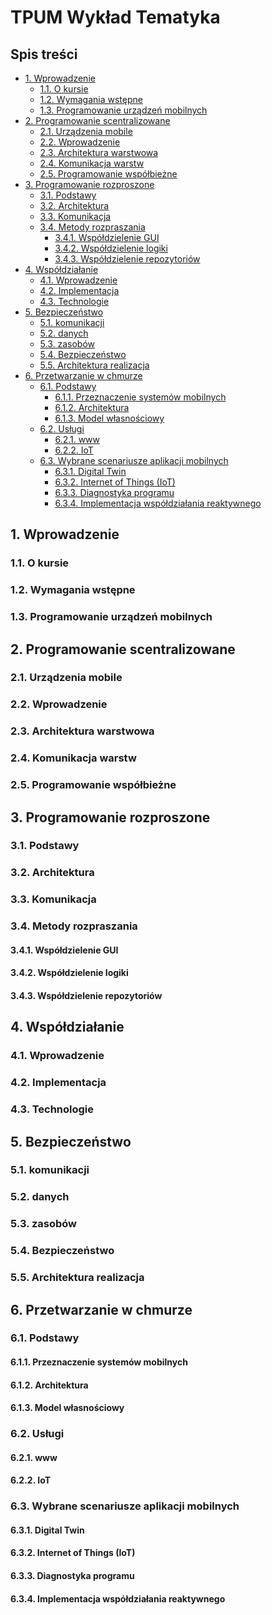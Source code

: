 # TPUM Wykład Tematyka  <!-- omit in toc -->

## Spis treści <!-- omit in toc -->

- [1. Wprowadzenie](#1-wprowadzenie)
  - [1.1. O kursie](#11-o-kursie)
  - [1.2. Wymagania wstępne](#12-wymagania-wstępne)
  - [1.3. Programowanie urządzeń mobilnych](#13-programowanieurządzeńmobilnych)
- [2. Programowanie scentralizowane](#2-programowanie-scentralizowane)
  - [2.1. Urządzenia mobile](#21-urządzeniamobile)
  - [2.2. Wprowadzenie](#22-wprowadzenie)
  - [2.3. Architektura warstwowa](#23-architektura-warstwowa)
  - [2.4. Komunikacja warstw](#24-komunikacja-warstw)
  - [2.5. Programowanie współbieżne](#25-programowanie-współbieżne)
- [3. Programowanie rozproszone](#3-programowanie-rozproszone)
  - [3.1. Podstawy](#31-podstawy)
  - [3.2. Architektura](#32-architektura)
  - [3.3. Komunikacja](#33-komunikacja)
  - [3.4. Metody rozpraszania](#34-metody-rozpraszania)
    - [3.4.1. Współdzielenie GUI](#341-współdzielenie-gui)
    - [3.4.2. Współdzielenie logiki](#342-współdzielenie-logiki)
    - [3.4.3. Współdzielenie repozytoriów](#343-współdzielenie-repozytoriów)
- [4. Współdziałanie](#4-współdziałanie)
  - [4.1. Wprowadzenie](#41-wprowadzenie)
  - [4.2. Implementacja](#42-implementacja)
  - [4.3. Technologie](#43-technologie)
- [5. Bezpieczeństwo](#5-bezpieczeństwo)
  - [5.1. komunikacji](#51-komunikacji)
  - [5.2. danych](#52-danych)
  - [5.3. zasobów](#53-zasobów)
  - [5.4. Bezpieczeństwo](#54-bezpieczeństwo)
  - [5.5. Architektura realizacja](#55-architektura-realizacja)
- [6. Przetwarzanie w chmurze](#6-przetwarzanie-w-chmurze)
  - [6.1. Podstawy](#61-podstawy)
    - [6.1.1. Przeznaczenie systemów mobilnych](#611-przeznaczenie-systemów-mobilnych)
    - [6.1.2. Architektura](#612-architektura)
    - [6.1.3. Model własnościowy](#613-model-własnościowy)
  - [6.2. Usługi](#62-usługi)
    - [6.2.1. www](#621-www)
    - [6.2.2. IoT](#622-iot)
  - [6.3. Wybrane scenariusze aplikacji mobilnych](#63-wybrane-scenariusze-aplikacji-mobilnych)
    - [6.3.1. Digital Twin](#631-digital-twin)
    - [6.3.2. Internet of Things (IoT)](#632-internet-of-things-iot)
    - [6.3.3. Diagnostyka programu](#633-diagnostyka-programu)
    - [6.3.4. Implementacja współdziałania reaktywnego](#634-implementacja-współdziałania-reaktywnego)

## 1. Wprowadzenie

### 1.1. O kursie

### 1.2. Wymagania wstępne

<!--
- informacja a dane,
- algorytm a program,
- typ - co to znaczy
- programowanie obiektowe
- współużywalność danych
- oprogramowanie sekwencyjne, współbieżne, równoległe, rozproszone
- program warstwowy
- Użyteczne narzędzia: C#, Visual Studio, GitHub
-->

### 1.3. Programowanie urządzeń mobilnych

<!--
1. Wyjaśnienie tematu
1. Mobilne dane, urządzenia, aplikacje, systemy
1. IoT, M2M, Cyber Physical Systems, Industry 4.0
1. Programowanie
   - interaktywne
   - reaktywne
1. Komunikacja
   - Interaktywna - klient-serwer
   - Reaktywna Publisher-subscriber

- Nazwa przedmiotu - słowa kluczowe
- Urządzenia mobile
- Programowanie scentralizowane

- współdziałanie, programowanie i komunikacja
  - interaktywna
  - reaktywna
- współdziałanie - co to jest
- mobilne urządzenia
  - zmiana adresu
  - wyjście z zasięgu

### 1.4. Wprowadzenie Plan

1. O kursie
1. Wyjaśnienie tematu
   - Mobilne dane, urządzenia, aplikacje, systemy
   - \[Industrial\] Internet of Things (IoT), Machine to Machine communication (M2M), Cyber Physical Systems, Industry 4.0
1. Wymagania wstępne
   - informacja a dane,
   - algorytm a program,
   - typ - co to znaczy
   - programowanie obiektowe
   - współużywalność danych
   - oprogramowanie sekwencyjne, współbieżne, równoległe, rozproszone
   - program warstwowy
   - Użyteczne narzędzia: C#, Visual Studio, GitHub
1. Programowanie
   - interaktywne
   - reaktywne
1. Komunikacja
   - Interaktywna - klient-serwer
   - Reaktywna Publisher-subscriber

### 1.5. Wprowadzenie Realizacja

- co to jest informatyka
- co to jest dana vs informacja
- co to jest warstwa programu
- jak jest relacja z mvvm
- co to jest podwarstwa
- po co nam warstwy
- co to jest urządzenie mobilne
- co to jest aplikacja mobilna
- co to są dane mobilne
- jakie dziedziny inżynierii oprogramowani są wykorzystywane w programowaniu urządzeń mobilnych (programowanie równoległe, współbieżne, czasu rzeczywistego)
- czy odbiornik GPS służący do lokalizacji geograficznej jest urządzeniem mobilnym
- programowanie urządzeń mobilnych - zmiana położenia geograficznego
- realizacja algorytmu (wiedza, abstrakcja) a implementacja algorytmu
- urządzenie mobilne: zmiana adresu i dostępność infrastruktury
- ergonomia a programowanie
- co to są dane mobilne
- programowanie obiektowe - paradygmaty, stan obiektu, abstrakcja zdalne tworzenie obiektów,
- web service, SOA,
- współdziałanie urządzeń rozproszonych
- XML jest jeżykiem tekstowym, schema uszczegóławiania skłądni.
- WSDL do czego służy ?
- SOAP
- co to jest synchronizacja danych - powody
  - zastępowanie
- tranzakcie etapy
- M2M communication co to jest
  - brak interakcji człowieka
  - komunikacja maszyn
  - produkcja przez rożnych producentów

### 1.6. Architektura

- Aplikacja rozproszona - Model domenowy
- Cyber Physical Systems - Model domenowy
- Pozyskiwanie danych procesowych
  - Protokoły klasy field bus
  - Symulator
- Przetwarzanie danych procesowych
- Komunikacja in-band
- Data Transfer Object

#### 1.6.1. Protokoły plan

- Internet, HTTP, TCP, UDP, IP
- Web Services (WS*)
- Web-socket
- REST

#### 1.6.2. Protokoły Realizacja

- Przełączanie obwodów vs przełączanie pakietów
- warstwa programu jako zb ór typów
- mmvm i relacja w stosunku do Prezentacja logika i dane
- aplikacja webowa klient, przeglądarka, komunikacja,
- Podstawowe operacje na ekranie pisz, czytaj, wykonaj,
- aplikacja na żądanie - aplikacja mobilna wirtualny procesor język programowania
- HTTP jest bezpołączeniowy czy implementuje klient serwer
- czy mvvm to podwarstwy prezentacji
- różnica pomiędzy danymi a modelem w mvvm
- ograniczenia w komunikacji klient sewer
  - dynamiczny adres
  - asymetria ruchu sieciowego
  - interaktywność serwera
  - pulling - co to jest
- czy podział aplikacje na dwie czyści burzy koncepcje warstw
- standaryzacja
  - papierowa - organizacje
  - de facto - firmowa
  - de facto - open source
- Internet - co to jest
- REST - co to jest, czy to jest standard - czy jest
- WEBSOCKET podejście reaktywne, interaktywne, a asynchroniczne, sesja
- kiedy ciąg bitów jest tekstem
-->

## 2. Programowanie scentralizowane

### 2.1. Urządzenia mobile

### 2.2. Wprowadzenie

### 2.3. Architektura warstwowa

### 2.4. Komunikacja warstw

### 2.5. Programowanie współbieżne

<!--
### 2.1. Podstawy programowania

- informacja a dane
- dane
  - proste, złożone, strukturalne, obiektowe, graficzne, strumieniowe, bazy danych
- spójność danych

### 2.2. Architektura warstwowa

#### 2.2.1. Mapowanie odpowiedzialności

1. Prezentacja.View (używanie kontrolek)
   - wyświetlanie danych dla użytkownika końcowego
   - klawisze start, kup teraz, przygotuj ofertę, wypożycz
2. Prezentacja.ViewModel (maszyna stanu GUI)
   - mapowanie wymiarów stołu ekranowego i stołu wirtualnego (reaktywne)
   - obsługa wprowadzania początkowej ilości kul (konwersja, walidacja, obsługa błędów) (interaktywne)
   - obsługa klawisza start (interaktywna, zmiana stanu)
3. Prezentacja.Model
   - dane na potrzeby GUI
4. Logika biznesowa
   - Realizacja głównych wymagań związanych
5. Dane
   - Model obiektowy

### 2.3. Programowanie sekwencyjne - współbieżne

### 2.4. Programowanie synchroniczne - asynchroniczne

### 2.5. Programowanie interaktywne - reaktywne

- harmonizacja danych
- synchronizacja danych
- sekcja krytyczna
- transakcja
- buforowanie
- praca synchroniczna i asynchroniczna
- systemy dla użytkowania przez człowieka co to jest HMI

-->

## 3. Programowanie rozproszone

### 3.1. Podstawy

<!--
- Po co nam systemy rozproszone?
- Co to są systemy rozproszone?
-->

### 3.2. Architektura

### 3.3. Komunikacja

### 3.4. Metody rozpraszania

#### 3.4.1. Współdzielenie GUI

#### 3.4.2. Współdzielenie logiki

#### 3.4.3. Współdzielenie repozytoriów

<!--

- Wprowadzenie
- Internet
- Protokoły
  - Stos protokołów (ISO/TCP)
  - HTTP, TCP, UDP, IP
  - REST
  - WebSocket
- Współdzielenie GUI
- Współdzielenie repozytoriów
- Podział programu na niezależne procesy

Programowanie rozproszone

- Aplikacja rozproszona - Model domenowy
- Cyber Physical Systems - Model domenowy
- Pozyskiwanie danych procesowych
  - Protokoły klasy field bus
  - Symulator
- Przetwarzanie danych procesowych
- Komunikacja in-band
- Data Transfer Object
-->

## 4. Współdziałanie

### 4.1. Wprowadzenie

### 4.2. Implementacja

### 4.3. Technologie

<!--
### 4.1. `<semantyka danych - interoperacyjność>`

- Integracja komponentów różnych producentów
  - Roboty
  - Autonomiczne samochody

1. Type concept
1. Anonymous type
1. Partial types and methods
1. Generics
1. XML, JSON, YAML
   - [XML=>YAML](https://codebeautify.org/xml-to-yaml#)
   - [JSON => YAML,XML, CSV](https://jsonformatter.org/)  
1. OPC UA Information Model

### 4.2. Semantyka danych - interoperacyjność

Współdziałanie rozproszone
Integracja komponentów różnych producentów
Roboty
Autonomiczne samochody
Przykłady architektoniczne
Machine to Machine Communication (M2M)
IoT
Cyber Physical Systems

## 5. Normalizacja - standaryzacja

- Przykłady architektoniczne
  - Machine to Machine Communication (M2M)
  - IoT
  - Cyber Physical Systems

-->

## 5. Bezpieczeństwo

### 5.1. komunikacji

<!--
- end to end security
- application identity
- application instance identity
- data identity
- user identity
- non repudiation
-->

### 5.2. danych

### 5.3. zasobów

### 5.4. Bezpieczeństwo

<!--
- Data Transfer Object/Graph
  - kontekst semantyczny
  - kontekst bezpieczeństwa
  - wymagania projektowe
- Bezpieczeństwo komunikacji
  - wybrane protokoły
  - bezpieczeństwo punkt to punkt (p2p)
  - Bezpieczeństwo end to end (e2e)
  - end to end security
- Bezpieczeństwo danych
  - kryptografia symetryczna
  - kryptografia asymetryczna
    - tożsamość aplikacji
    - tożsamość instancji aplikacji
    - tożsamość użytkownika (nie wyrzekanie się ang. non repudiation)
  - bezpieczeństwo dokumentów
    - tożsamość danych

-->

### 5.5. Architektura realizacja

<!--
- machine centric communication
- konteksty semantyczny
  - składnia - poprawność strumieni bitów
  - semantyka przypisanie wiedzę - przypisywanie informacji
- kontekst bezpieczeństwa
- Cyber Physical System
- Data holder mobility
- komunikacja klient serwer, sesja, współdzielenie danych, przechowywanie stanu
  - sesja kontekst bezpieczeństwa, kontekst semantyczny
- aplikacja (komunikacja reaktywna) Publisher/ subscriber) brak klient serwer, distribution channel, broker - dodatkowa aplikacja,
- dwukierunkowość w komunikacji reaktywnej (publisher/subscriber)
- czy protokół bezpołączeniowy może służyć do utworzenia sesji.
- czy korzystając pubsub można utworzyć komunikację interaktywną.
- asymetryczna komunikacja na urządzeniach brzegowych
- przestrzeń adresowa
  - szukanie danych
  - metadane
  - model informacyjny
- po jest standaryzacja modelu informacyjnego
- stan dla publisher subscriber

-->

## 6. Przetwarzanie w chmurze

### 6.1. Podstawy

#### 6.1.1. Przeznaczenie systemów mobilnych

#### 6.1.2. Architektura

#### 6.1.3. Model własnościowy

### 6.2. Usługi

#### 6.2.1. www

#### 6.2.2. IoT

### 6.3. Wybrane scenariusze aplikacji mobilnych

#### 6.3.1. Digital Twin

#### 6.3.2. Internet of Things (IoT)

#### 6.3.3. Diagnostyka programu

#### 6.3.4. Implementacja współdziałania reaktywnego
